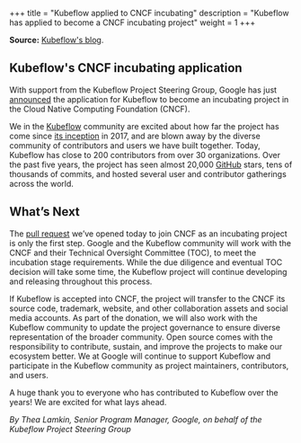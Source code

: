
+++
title = "Kubeflow applied to CNCF incubating"
description = "Kubeflow has applied to become a CNCF incubating project"
weight = 1
+++

**Source:** [Kubeflow's blog](https://blog.kubeflow.org/kubeflow-applied-cncf-incubating/).

## Kubeflow's CNCF incubating application

With support from the Kubeflow Project Steering Group, Google has just [announced](https://opensource.googleblog.com/2022/10/kubeflow-applies-to-become-a-cncf-incubating-project.html) the application for Kubeflow to become an incubating project in the Cloud Native Computing Foundation (CNCF).

We in the [Kubeflow](https://www.kubeflow.org/) community are excited about how far the project has come since [its inception](https://kubernetes.io/blog/2017/12/introducing-kubeflow-composable/) in 2017, and are blown away by the diverse community of contributors and users we have built together. Today, Kubeflow has close to 200 contributors from over 30 organizations. Over the past five years, the project has seen almost 20,000 [GitHub](https://github.com/kubeflow) stars, tens of thousands of commits, and hosted several user and contributor gatherings across the world.

## What’s Next

The [pull request](https://github.com/cncf/toc/pull/950) we’ve opened today to join CNCF as an incubating project is only the first step. Google and the Kubeflow community will work with the CNCF and their Technical Oversight Committee (TOC), to meet the incubation stage requirements. While the due diligence and eventual TOC decision will take some time, the Kubeflow project will continue developing and releasing throughout this process.

If Kubeflow is accepted into CNCF, the project will transfer to the CNCF its source code, trademark, website, and other collaboration assets and social media accounts. As part of the donation, we will also work with the Kubeflow community to update the project governance to ensure diverse representation of the broader community. Open source comes with the responsibility to contribute, sustain, and improve the projects to make our ecosystem better. We at Google will continue to support Kubeflow and participate in the Kubeflow community as project maintainers, contributors, and users.

A huge thank you to everyone who has contributed to Kubeflow over the years! We are excited for what lays ahead.

*By Thea Lamkin, Senior Program Manager, Google, on behalf of the Kubeflow Project Steering Group*
